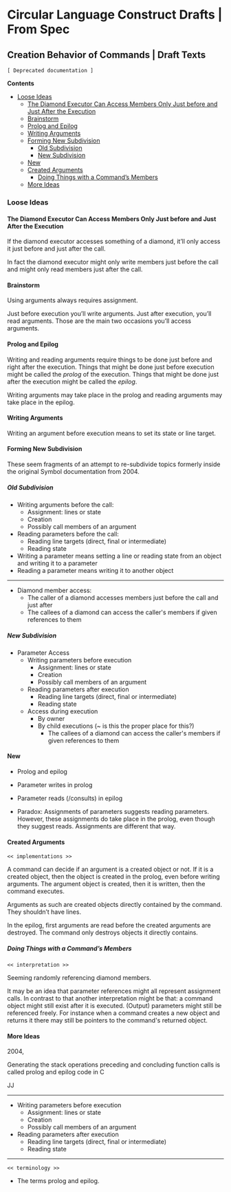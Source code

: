 Circular Language Construct Drafts | From Spec
==============================================

Creation Behavior of Commands | Draft Texts
-------------------------------------------

`[ Deprecated documentation ]`

__Contents__

- [Loose Ideas](#loose-ideas)
    - [The Diamond Executor Can Access Members Only Just before and Just After the Execution](#the-diamond-executor-can-access-members-only-just-before-and-just-after-the-execution)
    - [Brainstorm](#brainstorm)
    - [Prolog and Epilog](#prolog-and-epilog)
    - [Writing Arguments](#writing-arguments)
    - [Forming New Subdivision](#forming-new-subdivision)
        - [Old Subdivision](#old-subdivision)
        - [New Subdivision](#new-subdivision)
    - [New](#new)
    - [Created Arguments](#created-arguments)
        - [Doing Things with a Command’s Members](#doing-things-with-a-commands-members)
    - [More Ideas](#more-ideas)

### Loose Ideas

#### The Diamond Executor Can Access Members Only Just before and Just After the Execution

If the diamond executor accesses something of a diamond, it’ll only access it just before and just after the call.

In fact the diamond executor might only write members just before the call and might only read members just after the call.

#### Brainstorm

Using arguments always requires assignment.

Just before execution you’ll write arguments. Just after execution, you’ll read arguments. Those are the main two occasions you’ll access arguments.

#### Prolog and Epilog

Writing and reading arguments require things to be done just before and right after the execution. Things that might be done just before execution might be called the *prolog* of the execution. Things that might be done just after the execution might be called the *epilog*.

Writing arguments may take place in the prolog and reading arguments may take place in the epilog.

#### Writing Arguments

Writing an argument before execution means to set its state or line target.

#### Forming New Subdivision

These seem fragments of an attempt to re-subdivide topics formerly inside the original Symbol documentation from 2004.

##### Old Subdivision

- Writing arguments before the call:
    - Assignment: lines or state
    - Creation
    - Possibly call members of an argument
- Reading parameters before the call:
    - Reading line targets (direct, final or intermediate)
    - Reading state
- Writing a parameter means setting a line or reading state from an object and writing it to a parameter
- Reading a parameter means writing it to another object

-----

- Diamond member access:
    - The caller of a diamond accesses members just before the call and just after
    - The callees of a diamond can access the caller's members if given references to them

##### New Subdivision

- Parameter Access
    - Writing parameters before execution
        - Assignment: lines or state
        - Creation
        - Possibly call members of an argument
    - Reading parameters after execution
        - Reading line targets (direct, final or intermediate)
        - Reading state
    - Access during execution
        - By owner
        - By child executions (~ is this the proper place for this?)
            - The callees of a diamond can access the caller's members if given references to them

#### New

- Prolog and epilog
- Parameter writes in prolog
- Parameter reads (/consults) in epilog 

- Paradox: Assignments of parameters suggests reading parameters. However, these assignments do take place in the prolog, even though they suggest reads. Assignments are different that way.

#### Created Arguments

`<< implementations >>`

A command can decide if an argument is a created object or not. If it is a created object, then the object is created in the prolog, even before writing arguments. The argument object is created, then it is written, then the command executes.

Arguments as such are created objects directly contained by the command. They shouldn’t have lines. 

In the epilog, first arguments are read before the created arguments are destroyed. The command only destroys objects it directly contains.

##### Doing Things with a Command’s Members

`<< interpretation >>`

Seeming randomly referencing diamond members.

It may be an idea that parameter references might all represent assignment calls. In contrast to that another interpretation might be that: a command object might still exist after it is executed. (Output) parameters might still be referenced freely. For instance when a command creates a new object and returns it there may still be pointers to the command's returned object.

#### More Ideas

2004,

Generating the stack operations preceding and concluding function calls is called prolog and epilog code in C

JJ

-----

- Writing parameters before execution
    - Assignment: lines or state
    - Creation
    - Possibly call members of an argument
- Reading parameters after execution
    - Reading line targets (direct, final or intermediate)
    - Reading state

-----

`<< terminology >>`

- The terms prolog and epilog.